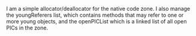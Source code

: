 I am a simple allocator/deallocator for the native code zone.  I also manage the youngReferers list, which contains methods that may refer to one or more young objects, and the openPICList which is a linked list of all open PICs in the zone.